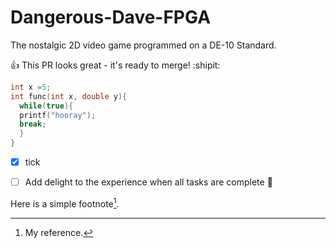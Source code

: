 # Dangerous-Dave-FPGA
The nostalgic 2D video game programmed on a DE-10 Standard. 


:+1: This PR looks great - it's ready to merge! :shipit:

```c
int x =5;
int func(int x, double y){
  while(true){
  printf("hooray");
  break;
  }
}
```

- [x] tick
- [ ] Add delight to the experience when all tasks are complete :tada:


Here is a simple footnote[^1].

[^1]: My reference.

